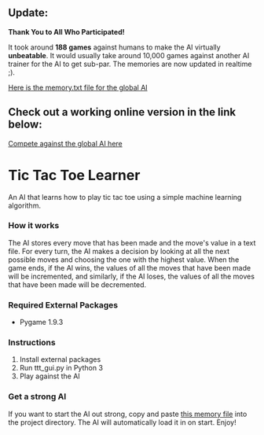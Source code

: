 ## Update:

**Thank You to All Who Participated!**

It took around **188 games** against humans to make the AI virtually **unbeatable**. It would usually take around 10,000 games against another AI trainer for the AI to get sub-par. The memories are now updated in realtime ;).

[Here is the memory.txt file for the global AI](http://www.edmondumolu.me:5851/memory.txt)

## Check out a working online version in the link below:
[Compete against the global AI here](http://edmondumolu.me:5850/)

# Tic Tac Toe Learner
An AI that learns how to play tic tac toe using a simple machine learning algorithm.

### How it works
The AI stores every move that has been made and the move's value in a text file. For every turn, the AI
makes a decision by looking at all the next possible moves and choosing the one with the highest value. 
When the game ends, if the AI wins, the values of all the moves that have been made will be incremented, and
similarly, if the AI loses, the values of all the moves that have been made will be decremented.

### Required External Packages
- Pygame 1.9.3

### Instructions
1. Install external packages
2. Run ttt_gui.py in Python 3
3. Play against the AI

### Get a strong AI
If you want to start the AI out strong, copy and paste [this memory file](http://www.edmondumolu.me:5851/memory.txt) into the project directory. The AI will automatically load it in on start. Enjoy!
